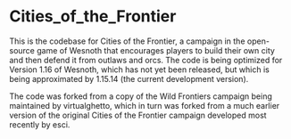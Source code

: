 # Cities_of_the_Frontier

This is the codebase for Cities of the Frontier, a campaign in the open-source game of Wesnoth that encourages players to build their own city
and then defend it from outlaws and orcs. The code is being optimized for Version 1.16 of Wesnoth, which has not yet been released, but which
is being approximated by 1.15.14 (the current development version).

The code was forked from a copy of the Wild Frontiers campaign being maintained by virtualghetto, which in turn was forked from a much earlier version
of the original Cities of the Frontier campaign developed most recently by esci.
